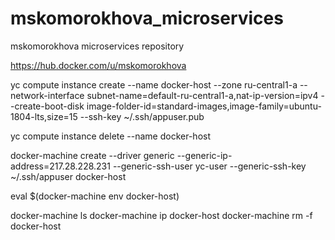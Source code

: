 # mskomorokhova_microservices
mskomorokhova microservices repository

https://hub.docker.com/u/mskomorokhova

yc compute instance create --name docker-host --zone ru-central1-a --network-interface subnet-name=default-ru-central1-a,nat-ip-version=ipv4 --create-boot-disk image-folder-id=standard-images,image-family=ubuntu-1804-lts,size=15 --ssh-key ~/.ssh/appuser.pub

yc compute instance delete --name docker-host

docker-machine create --driver generic --generic-ip-address=217.28.228.231 --generic-ssh-user yc-user --generic-ssh-key ~/.ssh/appuser docker-host

eval $(docker-machine env docker-host)

docker-machine ls
docker-machine ip docker-host
docker-machine rm -f docker-host
